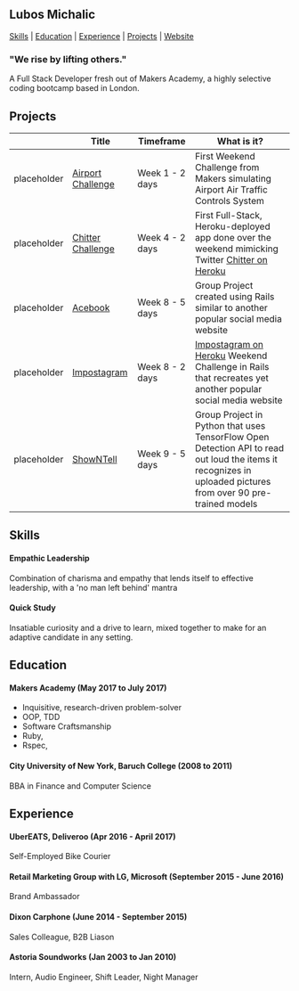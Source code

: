 ## Lubos Michalic

[Skills](#skills) | [Education](#education) | [Experience](#experience) | [Projects](#projects) | <a href="http://lubos.io"/>Website</a>


### "We rise by lifting others."


  A Full Stack Developer fresh out of Makers Academy, a highly selective coding bootcamp based in London. 


## Projects

|   | Title | Timeframe | What is it?  |   
|---|---|---|---|
| placeholder  | [Airport Challenge](https://github.com/lubosmichalic/airport_challenge) | Week 1 - 2 days  | First Weekend Challenge from Makers simulating Airport Air Traffic Controls System |   
| placeholder  | [Chitter Challenge](https://github.com/lubosmichalic/chitter-challenge)  | Week 4 - 2 days  | First Full-Stack, Heroku-deployed app done over the weekend mimicking Twitter [Chitter on Heroku](http://chitty-chitter.herokuapp.com/posts)  |   
| placeholder  | [Acebook](https://github.com/lubosmichalic/acebook-team-KILAS)  | Week 8 - 5 days  | Group Project created using Rails similar to another popular social media website |   
| placeholder  | [Impostagram](https://github.com/lubosmichalic/impostagram)  | Week 8 - 2 days  | [Impostagram on Heroku](https://impostagram.herokuapp.com/) Weekend Challenge in Rails that recreates yet another popular social media website |   
| placeholder  | [ShowNTell](https://github.com/lubosmichalic/showNtell)  | Week 9 - 5 days  | Group Project in Python that uses TensorFlow Open Detection API to read out loud the items it recognizes in uploaded pictures from over 90 pre-trained models   |   |   

## Skills

#### Empathic Leadership

Combination of charisma and empathy that lends itself to effective leadership, with a 'no man left behind' mantra

#### Quick Study
Insatiable curiosity and a drive to learn, mixed together to make for an adaptive candidate in any setting.

## Education

#### Makers Academy (May 2017 to July 2017)

- Inquisitive, research-driven problem-solver
- OOP, TDD
- Software Craftsmanship
- Ruby,
- Rspec,

#### City University of New York, Baruch College  (2008 to 2011)
BBA in Finance and Computer Science  


## Experience
#### UberEATS, Deliveroo  (Apr 2016 - April 2017)
Self-Employed Bike Courier
#### Retail Marketing Group with LG, Microsoft (September 2015 - June 2016)
Brand Ambassador
#### Dixon Carphone (June 2014 - September 2015)
Sales Colleague, B2B Liason
#### Astoria Soundworks (Jan 2003 to Jan 2010)   
Intern, Audio Engineer, Shift Leader, Night Manager
